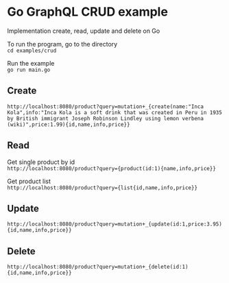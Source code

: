 # Go GraphQL CRUD example

Implementation create, read, update and delete on Go    

To run the program, go to the directory    
`cd examples/crud`

Run the example    
`go run main.go`

## Create
`http://localhost:8080/product?query=mutation+_{create(name:"Inca Kola",info:"Inca Kola is a soft drink that was created in Peru in 1935 by British immigrant Joseph Robinson Lindley using lemon verbena (wiki)",price:1.99){id,name,info,price}}`

## Read
Get single product by id    
`http://localhost:8080/product?query={product(id:1){name,info,price}}`

Get product list    
`http://localhost:8080/product?query={list{id,name,info,price}}`

## Update
`http://localhost:8080/product?query=mutation+_{update(id:1,price:3.95){id,name,info,price}}`

## Delete
`http://localhost:8080/product?query=mutation+_{delete(id:1){id,name,info,price}}`